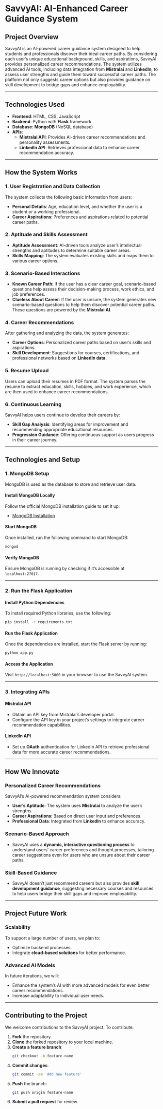 # **SavvyAI: AI-Enhanced Career Guidance System**

## **Project Overview**
SavvyAI is an AI-powered career guidance system designed to help students and professionals discover their ideal career paths. By considering each user’s unique educational background, skills, and aspirations, SavvyAI provides personalized career recommendations. The system utilizes advanced AI tools, including data integration from **Mistralai** and **LinkedIn**, to assess user strengths and guide them toward successful career paths. The platform not only suggests career options but also provides guidance on skill development to bridge gaps and enhance employability.

---

## **Technologies Used**
- **Frontend**: HTML, CSS, JavaScript
- **Backend**: Python with **Flask** framework
- **Database**: **MongoDB** (NoSQL database)
- **APIs**: 
  - **Mistralai API**: Provides AI-driven career recommendations and personality assessments.
  - **LinkedIn API**: Retrieves professional data to enhance career recommendation accuracy.

---

## **How the System Works**

### **1. User Registration and Data Collection**
The system collects the following basic information from users:
- **Personal Details**: Age, education level, and whether the user is a student or a working professional.
- **Career Aspirations**: Preferences and aspirations related to potential career paths.

### **2. Aptitude and Skills Assessment**
- **Aptitude Assessment**: AI-driven tools analyze user’s intellectual strengths and aptitudes to determine suitable career areas.
- **Skills Mapping**: The system evaluates existing skills and maps them to various career options.

### **3. Scenario-Based Interactions**
- **Known Career Path**: If the user has a clear career goal, scenario-based questions help assess their decision-making process, work ethics, and job preferences.
- **Clueless About Career**: If the user is unsure, the system generates new scenario-based questions to help them discover potential career paths. These questions are powered by the **Mistralai AI**.

### **4. Career Recommendations**
After gathering and analyzing the data, the system generates:
- **Career Options**: Personalized career paths based on user’s skills and aspirations.
- **Skill Development**: Suggestions for courses, certifications, and professional networks based on **LinkedIn data**.

### **5. Resume Upload**
Users can upload their resumes in PDF format. The system parses the resume to extract education, skills, hobbies, and work experience, which are then used to enhance career recommendations.

### **6. Continuous Learning**
SavvyAI helps users continue to develop their careers by:
- **Skill Gap Analysis**: Identifying areas for improvement and recommending appropriate educational resources.
- **Progression Guidance**: Offering continuous support as users progress in their career journey.

---

## **Technologies and Setup**

### **1. MongoDB Setup**
MongoDB is used as the database to store and retrieve user data.

#### **Install MongoDB Locally**
Follow the official MongoDB installation guide to set it up:
- [MongoDB Installation](https://www.mongodb.com/docs/manual/installation/)

#### **Start MongoDB**
Once installed, run the following command to start MongoDB:
```bash
mongod
```

#### **Verify MongoDB**
Ensure MongoDB is running by checking if it’s accessible at `localhost:27017`.

---

### **2. Run the Flask Application**

#### **Install Python Dependencies**
To install required Python libraries, use the following:
```bash
pip install -r requirements.txt
```

#### **Run the Flask Application**
Once the dependencies are installed, start the Flask server by running:
```bash
python app.py
```

#### **Access the Application**
Visit `http://localhost:5000` in your browser to use the SavvyAI system.

---

### **3. Integrating APIs**

#### **Mistralai API**
- Obtain an API key from Mistralai’s developer portal.
- Configure the API key in your project’s settings to integrate career recommendation capabilities.

#### **LinkedIn API**
- Set up **OAuth** authentication for LinkedIn API to retrieve professional data for more accurate career recommendations.

---

## **How We Innovate**

### **Personalized Career Recommendations**
SavvyAI’s AI-powered recommendation system considers:
- **User’s Aptitude**: The system uses **Mistralai** to analyze the user’s strengths.
- **Career Aspirations**: Based on direct user input and preferences.
- **Professional Data**: Integrated from **LinkedIn** to enhance accuracy.

### **Scenario-Based Approach**
- SavvyAI uses a **dynamic, interactive questioning process** to understand users’ career preferences and thought processes, tailoring career suggestions even for users who are unsure about their career paths.

### **Skill-Based Guidance**
- SavvyAI doesn’t just recommend careers but also provides **skill development guidance**, suggesting necessary courses and resources to help users bridge their skill gaps and improve employability.

---

## **Project Future Work**

### **Scalability**
To support a large number of users, we plan to:
- Optimize backend processes.
- Integrate **cloud-based solutions** for better performance.

### **Advanced AI Models**
In future iterations, we will:
- Enhance the system’s AI with more advanced models for even better career recommendations.
- Increase adaptability to individual user needs.

---

## **Contributing to the Project**

We welcome contributions to the SavvyAI project. To contribute:
1. **Fork** the repository.
2. **Clone** the forked repository to your local machine.
3. **Create a feature branch**: 
   ```bash
   git checkout -b feature-name
   ```
4. **Commit changes**: 
   ```bash
   git commit -am 'Add new feature'
   ```
5. **Push** the branch:
   ```bash
   git push origin feature-name
   ```
6. **Submit a pull request** for review.

